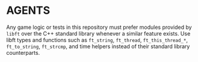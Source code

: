 # AGENTS

Any game logic or tests in this repository must prefer modules provided by `libft` over the C++ standard library whenever a similar feature exists. Use libft types and functions such as `ft_string`, `ft_thread`, `ft_this_thread_*`, `ft_to_string`, `ft_strcmp`, and time helpers instead of their standard library counterparts.
